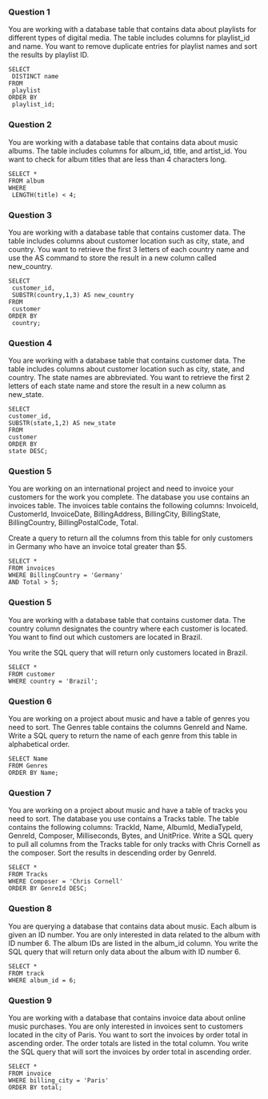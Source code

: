 ### Question 1
You are working with a database table that contains data about playlists for different types of digital media. 
The table includes columns for playlist_id and name. 
You want to remove duplicate entries for playlist names and sort the results by playlist ID. 
```
SELECT 
 DISTINCT name
FROM
 playlist
ORDER BY
 playlist_id;
```

### Question 2
You are working with a database table that contains data about music albums. 
The table includes columns for album_id, title, and artist_id. 
You want to check for album titles that are less than 4 characters long. 
```
SELECT *
FROM album
WHERE
 LENGTH(title) < 4;
```
### Question 3
You are working with a database table that contains customer data. 
The table includes columns about customer location such as city, state, and country. 
You want to retrieve the first 3 letters of each country name and use the AS command to store the result in a new column called new_country. 
```
SELECT 
 customer_id,
 SUBSTR(country,1,3) AS new_country
FROM
 customer
ORDER BY
 country;
```

### Question 4
You are working with a database table that contains customer data. 
The table includes columns about customer location such as city, state, and country. The state names are abbreviated. 
You want to retrieve the first 2 letters of each state name and store the result in a new column as new_state. 
```
SELECT
customer_id,
SUBSTR(state,1,2) AS new_state
FROM
customer
ORDER BY
state DESC;
```

### Question 5
You are working on an international project and need to invoice your customers for the work you complete. 
The database you use contains an invoices table. The invoices table contains the following columns: InvoiceId, CustomerId, InvoiceDate, BillingAddress, BillingCity, BillingState, BillingCountry, BillingPostalCode, Total.

Create a query to return all the columns from this table for only customers in Germany who have an invoice total greater than $5. 
```
SELECT *
FROM invoices
WHERE BillingCountry = 'Germany'
AND Total > 5;
```

### Question 5
You are working with a database table that contains customer data. 
The country column designates the country where each customer is located. You want to find out which customers are located in Brazil. 

You write the SQL query that will return only customers located in Brazil. 
```
SELECT *
FROM customer
WHERE country = 'Brazil';
```

### Question 6
You are working on a project about music and have a table of genres you need to sort. The Genres table contains the columns GenreId and Name.
Write a SQL query to return the name of each genre from this table in alphabetical order.
```
SELECT Name
FROM Genres
ORDER BY Name;
```

### Question 7
You are working on a project about music and have a table of tracks you need to sort.
The database you use contains a Tracks table. The table contains the following columns: TrackId, Name, AlbumId, MediaTypeId, GenreId, Composer, Milliseconds, Bytes, and UnitPrice.
Write a SQL query to pull all columns from the Tracks table for only tracks with Chris Cornell as the composer. Sort the results in descending order by GenreId.
```
SELECT *
FROM Tracks
WHERE Composer = 'Chris Cornell'
ORDER BY GenreId DESC;
```

### Question 8
You are querying a database that contains data about music. Each album is given an ID number. You are only interested in data related to the album with ID number 6. The album IDs are listed in the album_id column. 
You write the SQL query that will return only data about the album with ID number 6.
```
SELECT *
FROM track
WHERE album_id = 6;
```

### Question 9 
You are working with a database that contains invoice data about online music purchases. You are only interested in invoices sent to customers located in the city of Paris. You want to sort the invoices by order total in ascending order. The order totals are listed in the total column. 
You write the SQL query that will sort the invoices by order total in ascending order.
```
SELECT * 
FROM invoice
WHERE billing_city = 'Paris'
ORDER BY total;
```
